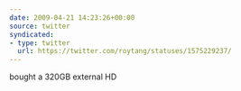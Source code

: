 ```yaml
---
date: 2009-04-21 14:23:26+00:00
source: twitter
syndicated:
- type: twitter
  url: https://twitter.com/roytang/statuses/1575229237/
---
```


bought a 320GB external HD